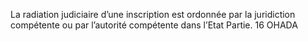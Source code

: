 La radiation judiciaire d’une inscription est ordonnée par la juridiction compétente
ou par l’autorité compétente dans l’Etat Partie.
16
OHADA